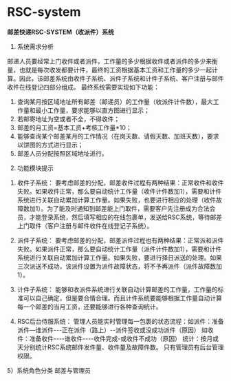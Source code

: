 # RSC-system
<b>邮差快递RSC-SYSTEM（收派件）系统</b>
1.	系统需求分析

邮递人员要经常上门收件或者派件，工作量的多少根据收件或者派件的多少来衡量，也就是每次收发都要计件，最终的工资根据基本工资和工作量的多少一起计算。因此，该邮差系统由收件子系统、派件子系统和计件子系统、客户注册与邮件收件在线登记四部分组成。
最终系统需要实现如下功能：
1)	查询某月按区域地址所有邮差（邮递员）的工作量（收派件计件数），最大工作量和最小工作量，要求能够以直方图进行显示；
2)	若邮寄地址为空或者不全，不得收件；
3)	邮差的月工资=基本工资+考核工作量*10；
4)	能够查询某个邮差某月的工作情况（在岗天数、请假天数、加班天数），要求以饼图的方式进行显示；
5)	邮差人员分配按照区域地址进行。

2.	功能模块提示
1)	收件子系统：
要考虑邮差的分配，邮差收件过程有两种结果：正常收件和收件失败。如果收件正常，那么要自动统计工作量（收件计件数加1），需要和计件系统进行关联自动累加计算工作量。如果失败，也要进行相应的处理（收件故障数加1）。为了能及时通知到邮差能上门取件，需要客户先注册成为合法会员，才能登录系统，然后填写相应的在线包裹单，发送给RSC系统，等待邮差上门取件（客户注册与邮件收件在线登记子系统）。

2)	派件子系统：
要考虑邮差的分配，邮差派件过程也有两种结果：正常派和派件失败。如果派件正常，那么要自动统计工作量（派件计件数加1），需要和计件系统进行关联自动累加计算工作量。如果失败，要进行择日派送的处理。如果三次派送不成功，该派件设置为派件故障状态，将不予再派件（派件故障数加1）。

3)	计件子系统：
能够和收派件系统进行关联自动计算邮差的工作量，工作量的标准可以自己确定，但是要合情合理。而且计件系统要能够根据工作量自动计算每一个邮差的当月工资，还要能够进行各种查询统计。

4)	RSC后台侍服系统：
管理人员能实时管理每一包裹的状态流程：如派件：准备派件—谁派件---正在派件（路上）--派件签收或没成功派件（原因）
如收件：准备收件----谁收件----收件完成-或收件不成功（原因）
统计：按月或天分别统计RSC系统邮件发件量、收件量及故障件数。
只有管理员有后台管理权限。

5）系统角色分类
邮差与管理员
